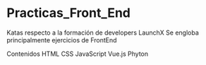 # Practicas_Front_End

Katas respecto a la formación de developers LaunchX
Se engloba principalmente ejercicios de FrontEnd

Contenidos
HTML 
CSS
JavaScript
Vue.js
Phyton 
